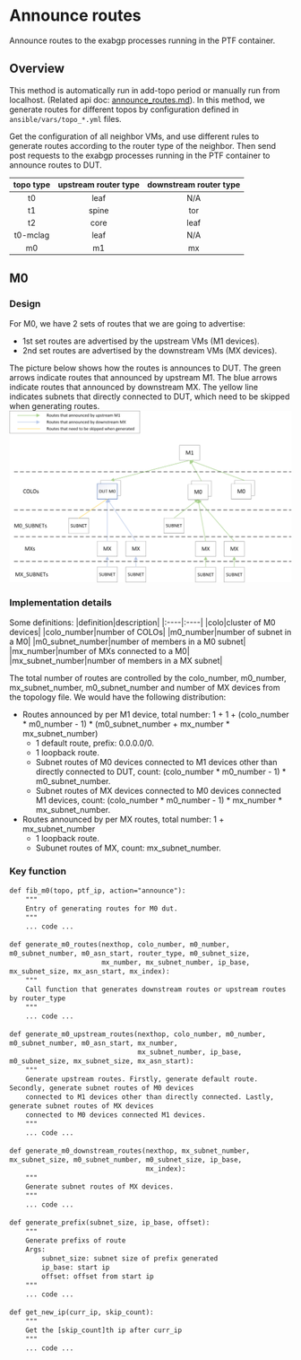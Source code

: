 # Announce routes

Announce routes to the exabgp processes running in the PTF container.

## Overview

This method is automatically run in add-topo period or manually run from localhost. (Related api doc: [announce_routes.md](../api_wiki/ansible_methods/announce_routes.md)).
In this method, we generate routes for different topos by configuration defined in `ansible/vars/topo_*.yml` files.

Get the configuration of all neighbor VMs, and use different rules to generate routes according to the router type of the neighbor. Then send post requests to the exabgp processes running in the PTF container to announce routes to DUT.

|topo type|upstream router type|downstream router type|
|:----:|:----:|:----:|
|t0|leaf|N/A|
|t1|spine|tor|
|t2|core|leaf|
|t0-mclag|leaf|N/A|
|m0|m1|mx|

## M0

### Design

For M0, we have 2 sets of routes that we are going to advertise:
- 1st set routes are advertised by the upstream VMs (M1 devices).
- 2nd set routes are advertised by the downstream VMs (MX devices).

The picture below shows how the routes is announces to DUT. The green arrows indicate routes that announced by upstream M1. The blue arrows indicate routes that announced by downstream MX. The yellow line indicates subnets that directly connected to DUT, which need to be skipped when generating routes.
![](./img/announce_routes_m0.png)

### Implementation details

Some definitions:
|definition|description|
|:----|:----|
|colo|cluster of M0 devices|
|colo_number|number of COLOs|
|m0_number|number of subnet in a M0|
|m0_subnet_number|number of members in a M0 subnet|
|mx_number|number of MXs connected to a M0|
|mx_subnet_number|number of members in a MX subnet|

The total number of routes are controlled by the colo_number, m0_number, mx_subnet_number, m0_subnet_number and number of MX devices from the topology file.
We would have the following distribution:
- Routes announced by per M1 device, total number: 1 + 1 + (colo_number * m0_number - 1) * (m0_subnet_number + mx_number * mx_subnet_number)
   - 1 default route, prefix: 0.0.0.0/0.
   - 1 loopback route.
   - Subnet routes of M0 devices connected to M1 devices other than directly connected to DUT,
     count: (colo_number * m0_number - 1) * m0_subnet_number.
   - Subnet routes of MX devices connected to M0 devices connected M1 devices,
     count: (colo_number * m0_number - 1) * mx_number * mx_subnet_number.
- Routes announced by per MX routes, total number: 1 + mx_subnet_number
   - 1 loopback route.
   - Subunet routes of MX, count: mx_subnet_number.

### Key function
```
def fib_m0(topo, ptf_ip, action="announce"):
    """
    Entry of generating routes for M0 dut.
    """
    ... code ...

def generate_m0_routes(nexthop, colo_number, m0_number, m0_subnet_number, m0_asn_start, router_type, m0_subnet_size,
                       mx_number, mx_subnet_number, ip_base, mx_subnet_size, mx_asn_start, mx_index):
    """
    Call function that generates downstream routes or upstream routes by router_type
    """
    ... code ...

def generate_m0_upstream_routes(nexthop, colo_number, m0_number, m0_subnet_number, m0_asn_start, mx_number,
                                mx_subnet_number, ip_base, m0_subnet_size, mx_subnet_size, mx_asn_start):
    """
    Generate upstream routes. Firstly, generate default route. Secondly, generate subnet routes of M0 devices
    connected to M1 devices other than directly connected. Lastly, generate subnet routes of MX devices
    connected to M0 devices connected M1 devices.
    """
    ... code ...

def generate_m0_downstream_routes(nexthop, mx_subnet_number, mx_subnet_size, m0_subnet_number, m0_subnet_size, ip_base,
                                  mx_index):
    """
    Generate subnet routes of MX devices.
    """
    ... code ...

def generate_prefix(subnet_size, ip_base, offset):
    """
    Generate prefixs of route
    Args:
        subnet_size: subnet size of prefix generated
        ip_base: start ip
        offset: offset from start ip
    """
    ... code ...

def get_new_ip(curr_ip, skip_count):
    """
    Get the [skip_count]th ip after curr_ip
    """
    ... code ...
```
